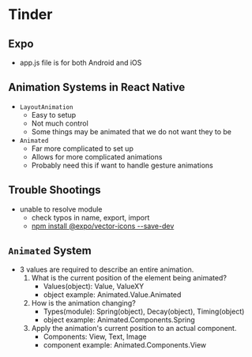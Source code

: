 # Tinder

## Expo
- app.js file is for both Android and iOS

## Animation Systems in React Native
- `LayoutAnimation`
    - Easy to setup
    - Not much control
    - Some things may be animated that we do not want they to be
- `Animated`
    - Far more complicated to set up
    - Allows for more complicated animations
    - Probably need this if want to handle gesture animations

## Trouble Shootings
- unable to resolve module
    - check typos in name, export, import
    - [npm install @expo/vector-icons --save-dev](https://github.com/react-native-training/react-native-elements/issues/620)
    
## `Animated` System
- 3 values are required to describe an entire animation.
    1. What is the current position of the element being animated?
        - Values(object): Value, ValueXY
        - object example: Animated.Value.Animated
    2. How is the animation changing?
        - Types(module): Spring(object), Decay(object), Timing(object)
        - object example: Animated.Components.Spring
    3. Apply the animation's current position to an actual component.
        - Components: View, Text, Image
        - component example: Animated.Components.View
    